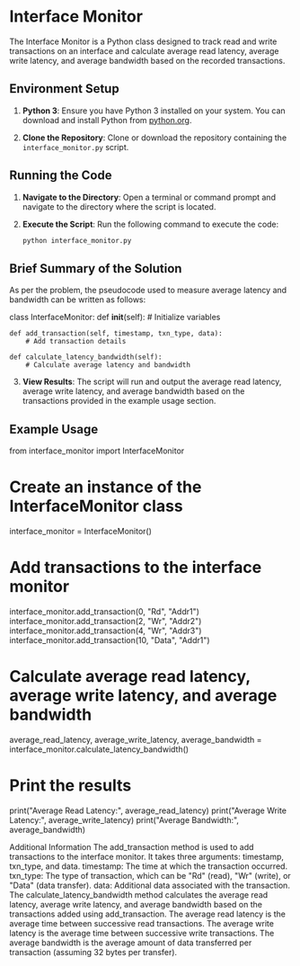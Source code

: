 # Interface Monitor

The Interface Monitor is a Python class designed to track read and write transactions on an interface and calculate average read latency, average write latency, and average bandwidth based on the recorded transactions.

## Environment Setup

1. **Python 3**: Ensure you have Python 3 installed on your system. You can download and install Python from [python.org](https://www.python.org/downloads/).

2. **Clone the Repository**: Clone or download the repository containing the `interface_monitor.py` script.

## Running the Code

1. **Navigate to the Directory**: Open a terminal or command prompt and navigate to the directory where the script is located.

2. **Execute the Script**: Run the following command to execute the code:

    ```bash
    python interface_monitor.py
    ```
## Brief Summary of the Solution

As per the problem, the pseudocode used to measure average latency and bandwidth can be written as follows:

class InterfaceMonitor:
    def __init__(self):
        # Initialize variables

    def add_transaction(self, timestamp, txn_type, data):
        # Add transaction details

    def calculate_latency_bandwidth(self):
        # Calculate average latency and bandwidth
3. **View Results**: The script will run and output the average read latency, average write latency, and average bandwidth based on the transactions provided in the example usage section.

## Example Usage

from interface_monitor import InterfaceMonitor

# Create an instance of the InterfaceMonitor class
interface_monitor = InterfaceMonitor()

# Add transactions to the interface monitor
interface_monitor.add_transaction(0, "Rd", "Addr1")
interface_monitor.add_transaction(2, "Wr", "Addr2")
interface_monitor.add_transaction(4, "Wr", "Addr3")
interface_monitor.add_transaction(10, "Data", "Addr1")

# Calculate average read latency, average write latency, and average bandwidth
average_read_latency, average_write_latency, average_bandwidth = interface_monitor.calculate_latency_bandwidth()

# Print the results
print("Average Read Latency:", average_read_latency)
print("Average Write Latency:", average_write_latency)
print("Average Bandwidth:", average_bandwidth)

Additional Information
The add_transaction method is used to add transactions to the interface monitor. It takes three arguments: timestamp, txn_type, and data.
timestamp: The time at which the transaction occurred.
txn_type: The type of transaction, which can be "Rd" (read), "Wr" (write), or "Data" (data transfer).
data: Additional data associated with the transaction.
The calculate_latency_bandwidth method calculates the average read latency, average write latency, and average bandwidth based on the transactions added using add_transaction.
The average read latency is the average time between successive read transactions.
The average write latency is the average time between successive write transactions.
The average bandwidth is the average amount of data transferred per transaction (assuming 32 bytes per transfer).
